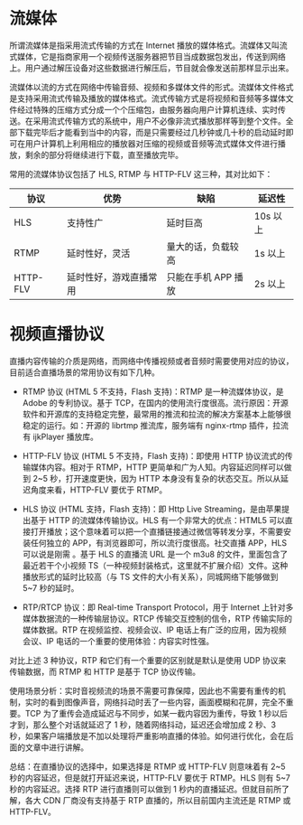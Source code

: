 # 流媒体

所谓流媒体是指采用流式传输的方式在 Internet 播放的媒体格式。流媒体又叫流式媒体，它是指商家用一个视频传送服务器把节目当成数据包发出，传送到网络上。用户通过解压设备对这些数据进行解压后，节目就会像发送前那样显示出来。

流媒体以流的方式在网络中传输音频、视频和多媒体文件的形式。流媒体文件格式是支持采用流式传输及播放的媒体格式。流式传输方式是将视频和音频等多媒体文件经过特殊的压缩方式分成一个个压缩包，由服务器向用户计算机连续、实时传送。在采用流式传输方式的系统中，用户不必像非流式播放那样等到整个文件。全部下载完毕后才能看到当中的内容，而是只需要经过几秒钟或几十秒的启动延时即可在用户计算机上利用相应的播放器对压缩的视频或音频等流式媒体文件进行播放，剩余的部分将继续进行下载，直至播放完毕。

常用的流媒体协议包括了 HLS, RTMP 与 HTTP-FLV 这三种，其对比如下：

| 协议     | 优势                   | 缺陷                | 延迟性   |
| -------- | ---------------------- | ------------------- | -------- |
| HLS      | 支持性广               | 延时巨高            | 10s 以上 |
| RTMP     | 延时性好，灵活         | 量大的话，负载较高  | 1s 以上  |
| HTTP-FLV | 延时性好，游戏直播常用 | 只能在手机 APP 播放 | 2s 以上  |

# 视频直播协议

直播内容传输的介质是网络，而网络中传播视频或者音频时需要使用对应的协议，目前适合直播场景的常用协议有如下几种。

- RTMP 协议 (HTML 5 不支持，Flash 支持)：RTMP 是一种流媒体协议，是 Adobe 的专利协议。基于 TCP，在国内的使用流行度很高。流行原因：开源软件和开源库的支持稳定完整，最常用的推流和拉流的解决方案基本上能够很稳定的运行。如：开源的 librtmp 推流库，服务端有 nginx-rtmp 插件，拉流有 ijkPlayer 播放库。

- HTTP-FLV 协议 (HTML 5 不支持，Flash 支持)：即使用 HTTP 协议流式的传输媒体内容。相对于 RTMP，HTTP 更简单和广为人知。内容延迟同样可以做到 2~5 秒，打开速度更快，因为 HTTP 本身没有复杂的状态交互。所以从延迟角度来看，HTTP-FLV 要优于 RTMP。

- HLS 协议 (HTML 支持，Flash 支持)：即 Http Live Streaming，是由苹果提出基于 HTTP 的流媒体传输协议。HLS 有一个非常大的优点：HTML5 可以直接打开播放；这个意味着可以把一个直播链接通过微信等转发分享，不需要安装任何独立的 APP，有浏览器即可，所以流行度很高。社交直播 APP，HLS 可以说是刚需 。基于 HLS 的直播流 URL 是一个 m3u8 的文件，里面包含了最近若干个小视频 TS（一种视频封装格式，这里就不扩展介绍）文件。这种播放形式的延时比较高（与 TS 文件的大小有关系），同城网络下能够做到 5~7 秒的延时。

- RTP/RTCP 协议：即 Real-time Transport Protocol，用于 Internet 上针对多媒体数据流的一种传输层协议。RTCP 传输交互控制的信令，RTP 传输实际的媒体数据。RTP 在视频监控、视频会议、IP 电话上有广泛的应用，因为视频会议、IP 电话的一个重要的使用体验：内容实时性强。

对比上述 3 种协议，RTP 和它们有一个重要的区别就是默认是使用 UDP 协议来传输数据，而 RTMP 和 HTTP 是基于 TCP 协议传输。

使用场景分析：实时音视频流的场景不需要可靠保障，因此也不需要有重传的机制，实时的看到图像声音，网络抖动时丢了一些内容，画面模糊和花屏，完全不重要。TCP 为了重传会造成延迟与不同步，如某一截内容因为重传，导致 1 秒以后才到，那么整个对话就延迟了 1 秒，随着网络抖动，延迟还会增加成 2 秒、3 秒，如果客户端播放是不加以处理将严重影响直播的体验。如何进行优化，会在后面的文章中进行讲解。

总结：在直播协议的选择中，如果选择是 RTMP 或 HTTP-FLV 则意味着有 2~5 秒的内容延迟，但是就打开延迟来说，HTTP-FLV 要优于 RTMP。HLS 则有 5~7 秒的内容延迟。选择 RTP 进行直播则可以做到 1 秒内的直播延迟。但就目前所了解，各大 CDN 厂商没有支持基于 RTP 直播的，所以目前国内主流还是 RTMP 或 HTTP-FLV。
